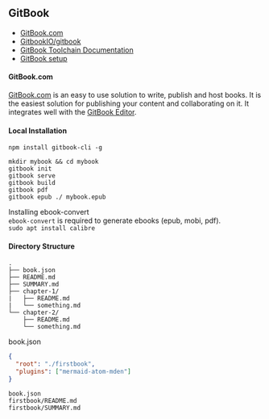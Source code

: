 ## GitBook
* [GitBook.com](https://www.gitbook.com/)
* [GitbookIO/gitbook](https://github.com/GitbookIO/gitbook)
* [GitBook Toolchain Documentation](https://toolchain.gitbook.com/)
* [GitBook setup](https://github.com/GitbookIO/gitbook/blob/master/docs/setup.md)


#### GitBook.com
[GitBook.com](https://www.gitbook.com/) is an easy to use solution to write, publish and host books. It is the easiest solution for publishing your content and collaborating on it.
It integrates well with the [GitBook Editor](https://www.gitbook.com/editor).


#### Local Installation
`npm install gitbook-cli -g`

```
mkdir mybook && cd mybook
gitbook init
gitbook serve
gitbook build
gitbook pdf
gitbook epub ./ mybook.epub
```

Installing ebook-convert  
`ebook-convert` is required to generate ebooks (epub, mobi, pdf).  
`sudo apt install calibre`


#### Directory Structure
```
.
├── book.json
├── README.md
├── SUMMARY.md
├── chapter-1/
|   ├── README.md
|   └── something.md
└── chapter-2/
    ├── README.md
    └── something.md
```

book.json
```json
{
  "root": "./firstbook",
  "plugins": ["mermaid-atom-mden"]
}
```

```
book.json
firstbook/README.md
firstbook/SUMMARY.md
```

